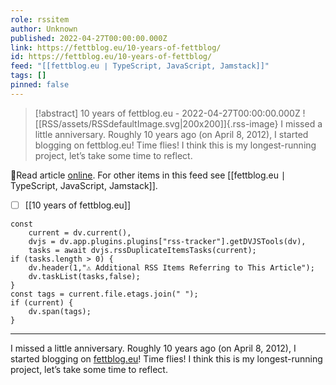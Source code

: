 ```yaml
---
role: rssitem
author: Unknown
published: 2022-04-27T00:00:00.000Z
link: https://fettblog.eu/10-years-of-fettblog/
id: https://fettblog.eu/10-years-of-fettblog/
feed: "[[fettblog․eu ∣ TypeScript, JavaScript, Jamstack]]"
tags: []
pinned: false
---
```


> [!abstract] 10 years of fettblog.eu - 2022-04-27T00:00:00.000Z
> ![[RSS/assets/RSSdefaultImage.svg|200x200]]{.rss-image}
> I missed a little anniversary. Roughly 10 years ago (on April 8, 2012), I started blogging on fettblog.eu! Time flies! I think this is my longest-running project, let’s take some time to reflect.

🔗Read article [online](https://fettblog.eu/10-years-of-fettblog/). For other items in this feed see [[fettblog․eu ∣ TypeScript, JavaScript, Jamstack]].

- [ ] [[10 years of fettblog․eu]]

~~~dataviewjs
const
    current = dv.current(),
	dvjs = dv.app.plugins.plugins["rss-tracker"].getDVJSTools(dv),
	tasks = await dvjs.rssDuplicateItemsTasks(current);
if (tasks.length > 0) {
	dv.header(1,"⚠ Additional RSS Items Referring to This Article");
    dv.taskList(tasks,false);
}
const tags = current.file.etags.join(" ");
if (current) {
	dv.span(tags);
}
~~~

- - -
I missed a little anniversary. Roughly 10 years ago (on April 8, 2012), I started blogging on [fettblog.eu](http://fettblog.eu)! Time flies! I think this is my longest-running project, let’s take some time to reflect.